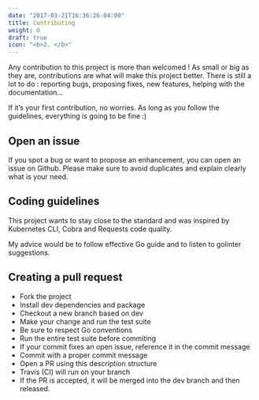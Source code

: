 ```yaml
---
date: "2017-03-21T16:36:26-04:00"
title: Contributing
weight: 0
draft: true
icon: "<b>2. </b>"
---
```


Any contribution to this project is more than welcomed ! As small or big as they are, contributions are what will make this project better. There is still a lot to do : reporting bugs, proposing fixes, new features, helping with the documentation...

If it’s your first contribution, no worries. As long as you follow the guidelines, everything is going to be fine :)

## Open an issue

If you spot a bug or want to propose an enhancement, you can open an issue on Github. Please make sure to avoid duplicates and explain clearly what is your need.

## Coding guidelines

This project wants to stay close to the standard and was inspired by Kubernetes CLI, Cobra and Requests code quality.

My advice would be to follow effective Go guide and to listen to golinter suggestions.

## Creating a pull request

- Fork the project
- Install dev dependencies and package
- Checkout a new branch based on dev
- Make your change and run the test suite
- Be sure to respect Go conventions
- Run the entire test suite before commiting
- If your commit fixes an open issue, reference it in the commit message
- Commit with a proper commit message
- Open a PR using this description structure
- Travis (CI) will run on your branch
- If the PR is accepted, it will be merged into the dev branch and then released.
